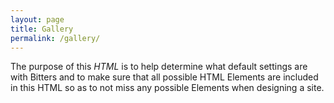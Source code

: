 ```yaml
---
layout: page
title: Gallery
permalink: /gallery/
---
```


The purpose of this *HTML* is to help determine what default settings are with Bitters and to make sure that all possible HTML Elements are included in this HTML so as to not miss any possible Elements when designing a site.